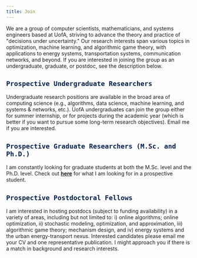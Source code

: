```yaml
---
title: Join
---
```





We are a group of computer scientists, mathematicians, and systems engineers based at UofA, striving to advance the theory and practice of "decisions under uncertainty."  Our research interests span various topics in optimization, machine learning, and algorithmic game theory, with applications to energy systems, transportation systems, communication networks, and beyond.  If you are interested in joining the group as an undergraduate, graduate, or postdoc, see the description below. 


## <span style="color:#00204e"> `Prospective Undergraduate Researchers` </span> 

Undergraduate research positions are available in the broad area of computing science (e.g., algorithms, data science, machine learning, and systems & networks, etc.). UofA undergraduates can join the group either for summer internship, or for projects during the academic year (which is better if you want to pursue some long-term research objectives). Email me if you are interested.


## <span style="color:#00204e"> `Prospective Graduate Researchers (M.Sc. and Ph.D.)` </span> 

I am constantly looking for graduate students at both the M.Sc. level and the Ph.D. level. Check out [**here**](/prospectivegrads) for what I am looking for in a prospective student. 


## <span style="color:#00204e"> `Prospective Postdoctoral Fellows` </span>

I am interested in hosting postdocs (subject to funding availability) in a variety of areas, including but not limited to: i) online algorithms; online optimization, ii) stochastic modeling, optimization, and approximation, iii) algorithmic game theory; mechanism design, and iv) energy systems and the urban energy-transport nexus. Interested candidates please email me your CV and one representative publication. I might approach you if there is a match in background and research interests. 
